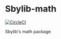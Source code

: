 # Sbylib-math
[![CircleCI](https://circleci.com/gh/Sobaya007/sbylib-math.svg?style=svg)](https://circleci.com/gh/Sobaya007/sbylib-math)

Sbylib's math package
